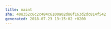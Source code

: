 ```yaml
---
title: maint
sha: 408352c6c2c484c6100a02d86f163d2dc814f542
generated: 2018-07-23 13:15:02 +0200
---
```

